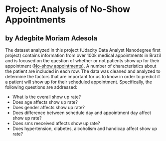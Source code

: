 # Project: Analysis of No-Show Appointments
## by Adegbite Moriam Adesola
The dataset analyzed in this project (Udacity Data Analyst Nanodegree first project) contains information from over 100k medical appointments in Brazil and is focused on the question of whether or not patients show up for their appointment ([No-show appointments](https://www.google.com/url?q=https://www.kaggle.com/joniarroba/noshowappointments&sa=D&ust=1532469042118000)). A number of characteristics about the patient are included in each row. The data was cleaned and analyzed to determine the factors that are important for us to know in order to predict if a patient will show up for their scheduled appointment. Specifically, the following questions are addressed:
- What is the overall show up rate?
- Does age affects show up rate?
- Does gender affects show up rate?
- Does difference between schedule day and appointment day affect show up rate?
- Does sms reeceived affects show up rate?
- Does hypertension, diabetes, alcoholism and handicap affect show up rate?
